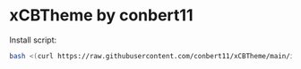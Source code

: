 # xCBTheme by conbert11

Install script:
```sh
bash <(curl https://raw.githubusercontent.com/conbert11/xCBTheme/main/install.sh)
```
